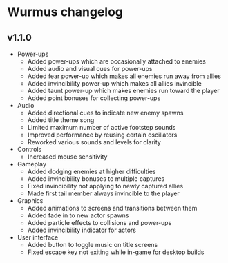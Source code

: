 # Wurmus changelog
## v1.1.0
- Power-ups
  - Added power-ups which are occasionally attached to enemies
  - Added audio and visual cues for power-ups
  - Added fear power-up which makes all enemies run away from allies
  - Added invincibility power-up which makes all allies invincible
  - Added taunt power-up which makes enemies run toward the player
  - Added point bonuses for collecting power-ups
- Audio
  - Added directional cues to indicate new enemy spawns
  - Added title theme song
  - Limited maximum number of active footstep sounds
  - Improved performance by reusing certain oscillators
  - Reworked various sounds and levels for clarity
- Controls
  - Increased mouse sensitivity
- Gameplay
  - Added dodging enemies at higher difficulties
  - Added invincibility bonuses to multiple captures
  - Fixed invincibility not applying to newly captured allies
  - Made first tail member always invincible to the player
- Graphics
  - Added animations to screens and transitions between them
  - Added fade in to new actor spawns
  - Added particle effects to collisions and power-ups
  - Added invincibility indicator for actors
- User interface
  - Added button to toggle music on title screens
  - Fixed escape key not exiting while in-game for desktop builds
